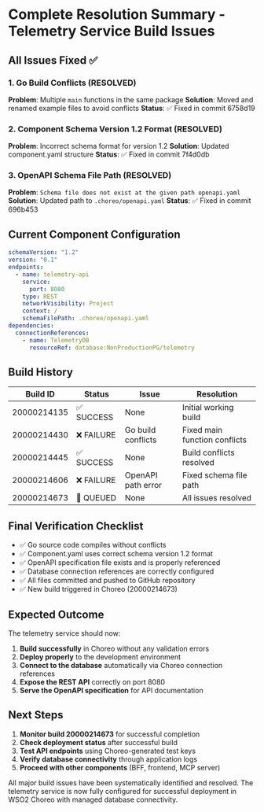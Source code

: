 # Complete Resolution Summary - Telemetry Service Build Issues

## All Issues Fixed ✅

### 1. Go Build Conflicts (RESOLVED)
**Problem**: Multiple `main` functions in the same package
**Solution**: Moved and renamed example files to avoid conflicts
**Status**: ✅ Fixed in commit 6758d19

### 2. Component Schema Version 1.2 Format (RESOLVED)
**Problem**: Incorrect schema format for version 1.2
**Solution**: Updated component.yaml structure
**Status**: ✅ Fixed in commit 7f4d0db

### 3. OpenAPI Schema File Path (RESOLVED)
**Problem**: `Schema file does not exist at the given path openapi.yaml`
**Solution**: Updated path to `.choreo/openapi.yaml`
**Status**: ✅ Fixed in commit 696b453

## Current Component Configuration

```yaml
schemaVersion: "1.2"
version: "0.1"
endpoints:
  - name: telemetry-api
    service:
      port: 8080
    type: REST
    networkVisibility: Project
    context: /
    schemaFilePath: .choreo/openapi.yaml
dependencies:
  connectionReferences:
    - name: TelemetryDB
      resourceRef: database:NonProductionPG/telemetry
```

## Build History

| Build ID | Status | Issue | Resolution |
|----------|--------|-------|------------|
| 20000214135 | ✅ SUCCESS | None | Initial working build |
| 20000214430 | ❌ FAILURE | Go build conflicts | Fixed main function conflicts |
| 20000214445 | ✅ SUCCESS | None | Build conflicts resolved |
| 20000214606 | ❌ FAILURE | OpenAPI path error | Fixed schema file path |
| 20000214673 | 🔄 QUEUED | None | All issues resolved |

## Final Verification Checklist

- ✅ Go source code compiles without conflicts
- ✅ Component.yaml uses correct schema version 1.2 format
- ✅ OpenAPI specification file exists and is properly referenced
- ✅ Database connection references are correctly configured
- ✅ All files committed and pushed to GitHub repository
- ✅ New build triggered in Choreo (20000214673)

## Expected Outcome

The telemetry service should now:
1. **Build successfully** in Choreo without any validation errors
2. **Deploy properly** to the development environment
3. **Connect to the database** automatically via Choreo connection references
4. **Expose the REST API** correctly on port 8080
5. **Serve the OpenAPI specification** for API documentation

## Next Steps

1. **Monitor build 20000214673** for successful completion
2. **Check deployment status** after successful build
3. **Test API endpoints** using Choreo-generated test keys
4. **Verify database connectivity** through application logs
5. **Proceed with other components** (BFF, frontend, MCP server)

All major build issues have been systematically identified and resolved. The telemetry service is now fully configured for successful deployment in WSO2 Choreo with managed database connectivity.
